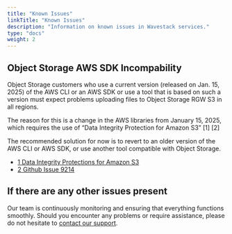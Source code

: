 ```yaml
---
title: "Known Issues"
linkTitle: "Known Issues"
description: "Information on known issues in Wavestack services."
type: "docs"
weight: 2
---
```

<!-- SPDX-License-Identifier: CC-BY-4.0 -->
<!-- Copyright (C) 2024 Wavecon GmbH -->


## Object Storage AWS SDK Incompability 

Object Storage customers who use a current version (released on Jan. 15, 2025)
of the AWS CLI or an AWS SDK or use a tool that is based on such a version must
expect problems uploading files to Object Storage RGW S3 in all regions.

The reason for this is a change in the AWS libraries from January 15, 2025, 
which requires the use of “Data Integrity Protection for Amazon S3” [1] [2]

The recommended solution for now is to revert to an older version of the 
AWS CLI or AWS SDK, or use another tool compatible with Object Storage.

- [1 Data Integrity Protections for Amazon S3](https://docs.aws.amazon.com/sdkref/latest/guide/feature-dataintegrity.html)
- [2 Github Issue 9214](https://github.com/aws/aws-cli/issues/9214)


## If there are any other issues present

Our team is continuously monitoring and ensuring that everything 
functions smoothly. Should you encounter any problems or require assistance, 
please do not hesitate to [contact our support](/support/).


